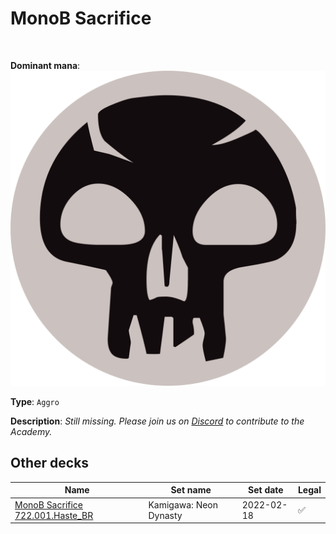 <!-- This page is automatically generated by Myr: do not update it manually. Changes directly applied here will be lost. -->
# MonoB Sacrifice
<br/>


**Dominant mana**: <img src="../resources/images/mana/B.png" class="dominant-mana-icon"/>

**Type**: `Aggro`

**Description**: _Still missing. Please join us on [Discord](https://discord.gg/fYQbpjjkQ3) to contribute to the Academy._








## **Other decks**

| Name | Set name | Set date | Legal |
| -----| -------- | -------- | ----- |
| [MonoB Sacrifice 722.001.Haste_BR](https://www.mtggoldfish.com/deck/4793453) | Kamigawa: Neon Dynasty | 2022-02-18 | ✅ |





